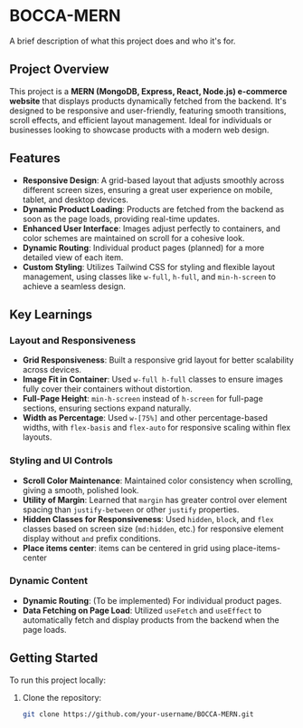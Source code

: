 # BOCCA-MERN

A brief description of what this project does and who it's for.

## Project Overview

This project is a **MERN (MongoDB, Express, React, Node.js) e-commerce website** that displays products dynamically fetched from the backend. It's designed to be responsive and user-friendly, featuring smooth transitions, scroll effects, and efficient layout management. Ideal for individuals or businesses looking to showcase products with a modern web design.

## Features

- **Responsive Design**: A grid-based layout that adjusts smoothly across different screen sizes, ensuring a great user experience on mobile, tablet, and desktop devices.
- **Dynamic Product Loading**: Products are fetched from the backend as soon as the page loads, providing real-time updates.
- **Enhanced User Interface**: Images adjust perfectly to containers, and color schemes are maintained on scroll for a cohesive look.
- **Dynamic Routing**: Individual product pages (planned) for a more detailed view of each item.
- **Custom Styling**: Utilizes Tailwind CSS for styling and flexible layout management, using classes like `w-full`, `h-full`, and `min-h-screen` to achieve a seamless design.

## Key Learnings

### Layout and Responsiveness

- **Grid Responsiveness**: Built a responsive grid layout for better scalability across devices.
- **Image Fit in Container**: Used `w-full h-full` classes to ensure images fully cover their containers without distortion.
- **Full-Page Height**: `min-h-screen` instead of `h-screen` for full-page sections, ensuring sections expand naturally.
- **Width as Percentage**: Used `w-[75%]` and other percentage-based widths, with `flex-basis` and `flex-auto` for responsive scaling within flex layouts.

### Styling and UI Controls

- **Scroll Color Maintenance**: Maintained color consistency when scrolling, giving a smooth, polished look.
- **Utility of Margin**: Learned that `margin` has greater control over element spacing than `justify-between` or other `justify` properties.
- **Hidden Classes for Responsiveness**: Used `hidden`, `block`, and `flex` classes based on screen size (`md:hidden`, etc.) for responsive element display without `and` prefix conditions.
- **Place items center**: items can be centered in grid using place-items-center

### Dynamic Content

- **Dynamic Routing**: (To be implemented) For individual product pages.
- **Data Fetching on Page Load**: Utilized `useFetch` and `useEffect` to automatically fetch and display products from the backend when the page loads.

## Getting Started

To run this project locally:

1. Clone the repository:
   ```bash
   git clone https://github.com/your-username/BOCCA-MERN.git
